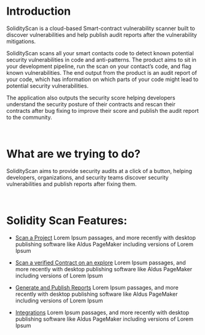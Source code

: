 # Introduction

SolidityScan is a cloud-based Smart-contract vulnerability scanner built to discover vulnerabilities and help publish audit reports after the vulnerability mitigations.

SolidityScan scans all your smart contacts code to detect known potential security vulnerabilities in code and anti-patterns. The product aims to sit in your development pipeline, run the scan on your contact’s code, and flag known vulnerabilities. The end output from the product is an audit report of your code, which has information on which parts of your code might lead to potential security vulnerabilities.

The application also outputs the security score helping developers understand the security posture of their contracts and rescan their contracts after bug fixing to improve their score and publish the audit report to the community. 

<br/>

# What are we trying to do?

SolidityScan aims to provide security audits at a click of a button, helping developers, organizations, and security teams discover security vulnerabilities and publish reports after fixing them. 

<br/>

# Solidity Scan Features:

- [Scan a Project](./project)
  Lorem Ipsum passages, and more recently with desktop publishing software like Aldus PageMaker including versions of Lorem Ipsum
- [Scan a verified Contract on an explore](./block)
  Lorem Ipsum passages, and more recently with desktop publishing software like Aldus PageMaker including versions of Lorem Ipsum
- [Generate and Publish Reports](./report)
  Lorem Ipsum passages, and more recently with desktop publishing software like Aldus PageMaker including versions of Lorem Ipsum
- [Integrations](./integrations)
  Lorem Ipsum passages, and more recently with desktop publishing software like Aldus PageMaker including versions of Lorem Ipsum

  <br/>
  <br/>
